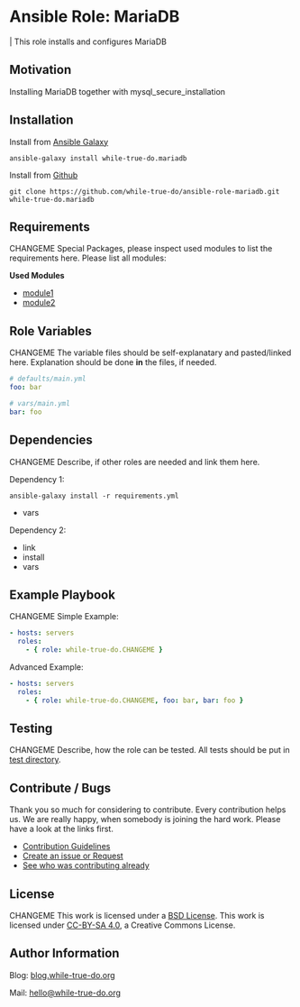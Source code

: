 # Ansible Role: MariaDB 
| This role installs and configures MariaDB

## Motivation

Installing MariaDB together with mysql_secure_installation

## Installation
Install from [Ansible Galaxy](https://galaxy.ansible.com/while-true-do.mariadb)

```
ansible-galaxy install while-true-do.mariadb
```

Install from [Github](https://github.com/while-true-do/ansible-role-mariadb)

```
git clone https://github.com/while-true-do/ansible-role-mariadb.git while-true-do.mariadb
```

## Requirements
CHANGEME
Special Packages, please inspect used modules to list the requirements here.
Please list all modules:

**Used Modules**

-   [module1](link)
-   [module2](link)

## Role Variables
CHANGEME
The variable files should be self-explanatary and pasted/linked here.
Explanation should be done **in** the files, if needed.
```yaml
# defaults/main.yml
foo: bar
```

```yaml
# vars/main.yml
bar: foo
```

## Dependencies
CHANGEME
Describe, if other roles are needed and link them here.

Dependency 1:

```
ansible-galaxy install -r requirements.yml
```

- vars

Dependency 2:

- link
- install
- vars

## Example Playbook
CHANGEME
Simple Example:

```yaml
- hosts: servers 
  roles:
    - { role: while-true-do.CHANGEME }
```

Advanced Example:

```yaml
- hosts: servers 
  roles:
    - { role: while-true-do.CHANGEME, foo: bar, bar: foo }
```

## Testing
CHANGEME
Describe, how the role can be tested.
All tests should be put in [test directory](./tests/).

## Contribute / Bugs

Thank you so much for considering to contribute. Every contribution helps us.
We are really happy, when somebody is joining the hard work. Please have a look 
at the links first.

-   [Contribution Guidelines](./docs/CONTRIBUTING.md)
-   [Create an issue or Request](https://github.com/while-true-do/CHANGEME/issues)
-   [See who was contributing already](https://github.com/while-true-do/CHANGEME/graphs/contributors)

## License
CHANGEME
This work is licensed under a [BSD License](https://opensource.org/licenses/BSD-3-Clause).
This work is licensed under [CC-BY-SA 4.0](https://creativecommons.org/licenses/by-sa/4.0/), a Creative Commons License.

## Author Information

Blog: [blog.while-true-do.org](https://blog.while-true-do.org)

Mail: [hello@while-true-do.org](mailto:hello@while-true-do.org)
